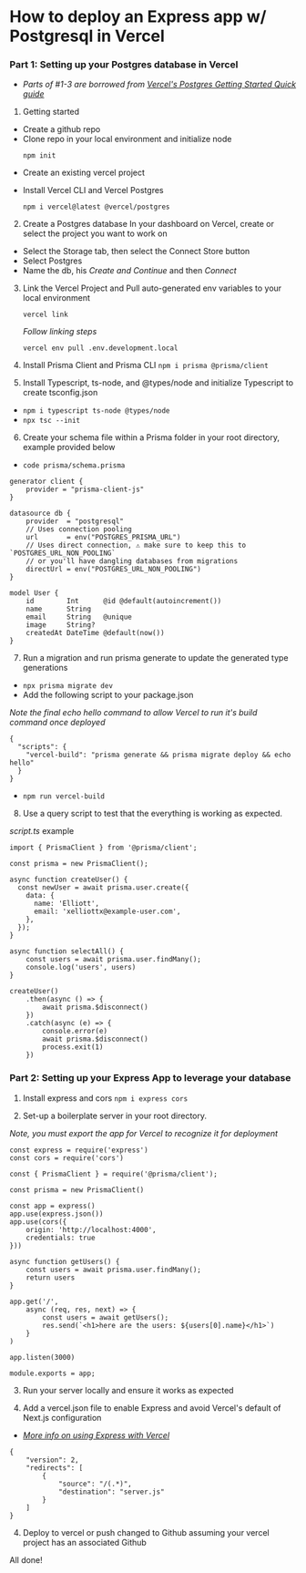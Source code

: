 # How to deploy an Express app w/ Postgresql in Vercel

### Part 1: Setting up your Postgres database in Vercel

-   _Parts of #1-3 are borrowed from [Vercel's Postgres Getting Started Quick guide](https://vercel.com/docs/storage/vercel-postgres/quickstart)_

1. Getting started

-   Create a github repo
-   Clone repo in your local environment and initialize node
    ```
    npm init
    ```
-   Create an existing vercel project

*   Install Vercel CLI and Vercel Postgres
    ```
    npm i vercel@latest @vercel/postgres
    ```

2. Create a Postgres database
   In your dashboard on Vercel, create or select the project you want to work on

-   Select the Storage tab, then select the Connect Store button
-   Select Postgres
-   Name the db, his _Create and Continue_ and then _Connect_

3. Link the Vercel Project and Pull auto-generated env variables to your local environment
    ```
    vercel link
    ```
    _Follow linking steps_
    ```
    vercel env pull .env.development.local
    ```
4. Install Prisma Client and Prisma CLI
   `npm i prisma @prisma/client`

5. Install Typescript, ts-node, and @types/node and initialize Typescript to create tsconfig.json

-   `npm i typescript ts-node @types/node`
-   `npx tsc --init`

6. Create your schema file within a Prisma folder in your root directory, example provided below

-   `code prisma/schema.prisma`

```
generator client {
    provider = "prisma-client-js"
}

datasource db {
    provider  = "postgresql"
    // Uses connection pooling
    url       = env("POSTGRES_PRISMA_URL")
    // Uses direct connection, ⚠️ make sure to keep this to `POSTGRES_URL_NON_POOLING`
    // or you'll have dangling databases from migrations
    directUrl = env("POSTGRES_URL_NON_POOLING")
}

model User {
    id        Int      @id @default(autoincrement())
    name      String
    email     String   @unique
    image     String?
    createdAt DateTime @default(now())
}
```

7. Run a migration and run prisma generate to update the generated type generations

-   `npx prisma migrate dev`
-   Add the following script to your package.json

_Note the final echo hello command to allow Vercel to run it's build command once deployed_

```
{
  "scripts": {
    "vercel-build": "prisma generate && prisma migrate deploy && echo hello"
  }
}
```

-   `npm run vercel-build`

8. Use a query script to test that the everything is working as expected.

_script.ts_ example

```
import { PrismaClient } from '@prisma/client';

const prisma = new PrismaClient();

async function createUser() {
  const newUser = await prisma.user.create({
    data: {
      name: 'Elliott',
      email: 'xelliottx@example-user.com',
    },
  });
}

async function selectAll() {
    const users = await prisma.user.findMany();
    console.log('users', users)
}

createUser()
    .then(async () => {
        await prisma.$disconnect()
    })
    .catch(async (e) => {
        console.error(e)
        await prisma.$disconnect()
        process.exit(1)
    })
```

### Part 2: Setting up your Express App to leverage your database

1. Install express and cors
   `npm i express cors`

2. Set-up a boilerplate server in your root directory.

_Note, you must export the app for Vercel to recognize it for deployment_

```
const express = require('express')
const cors = require('cors')

const { PrismaClient } = require('@prisma/client');

const prisma = new PrismaClient()

const app = express()
app.use(express.json())
app.use(cors({
    origin: 'http://localhost:4000',
    credentials: true
}))

async function getUsers() {
    const users = await prisma.user.findMany();
    return users
}

app.get('/',
    async (req, res, next) => {
        const users = await getUsers();
        res.send(`<h1>here are the users: ${users[0].name}</h1>`)
    }
)

app.listen(3000)

module.exports = app;
```

3. Run your server locally and ensure it works as expected

4. Add a vercel.json file to enable Express and avoid Vercel's default of Next.js configuration

-   _[More info on using Express with Vercel](https://vercel.com/guides/using-express-with-vercel)_

```
{
    "version": 2,
    "redirects": [
        {
            "source": "/(.*)",
            "destination": "server.js"
        }
    ]
}
```

4. Deploy to vercel or push changed to Github assuming your vercel project has an associated Github

All done!
